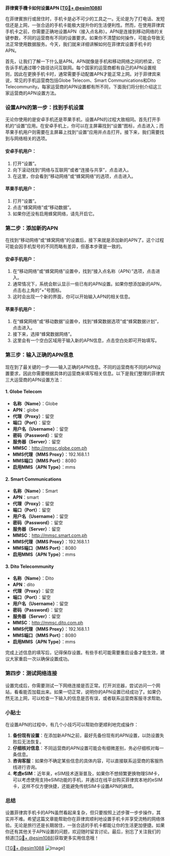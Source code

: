 **菲律賓手機卡如何设置APN [[TG💪+ @esim1088](https://t.me/s/esim1088)]**

在菲律賓旅行或居住时，手机卡是必不可少的工具之一。无论是为了打电话、发短信还是上网，一张合适的手机卡能极大提升你的生活便利性。然而，在使用菲律宾手机卡之前，你需要正确地设置APN（接入点名称）。APN是连接到移动网络的关键参数，不同的运营商有不同的设置要求。如果你不清楚如何操作，可能会导致无法正常使用数据服务。今天，我们就来详细讲解如何在菲律宾设置手机卡的APN。

首先，让我们了解一下什么是APN。APN就像是手机和移动网络之间的桥梁，它告诉手机通过哪个路径访问互联网。每个国家的运营商都有自己的APN设置规则，因此在更换手机卡时，通常需要手动配置APN才能正常上网。对于菲律宾来说，常见的手机运营商包括Globe Telecom、Smart Communications和Dito Telecommunity。每家运营商的APN设置都有所不同，下面我们将分别介绍这三家运营商的APN设置方法。

### 设置APN的第一步：找到手机设置

无论你使用的是安卓手机还是苹果手机，设置APN的过程大致相同。首先打开手机的“设置”应用。在安卓手机上，你可以在主屏幕找到“设置”图标，点击进入；而苹果手机用户则需要在主屏幕上找到“设置”应用并点击打开。接下来，我们需要找到与网络相关的选项。

#### 安卓手机用户：
1. 打开“设置”。
2. 向下滚动找到“网络与互联网”或者“连接与共享”，点击进入。
3. 在这里，你会看到“移动网络”或“蜂窝网络”的选项，点击进入。

#### 苹果手机用户：
1. 打开“设置”。
2. 点击“蜂窝网络”或“移动数据”。
3. 如果你还没有启用蜂窝网络，请先开启它。

### 第二步：添加新的APN

在找到“移动网络”或“蜂窝网络”的设置后，接下来就是添加新的APN了。这个过程可能会因手机型号的不同而略有差异，但基本步骤是一致的。

#### 安卓手机用户：
1. 在“移动网络”或“蜂窝网络”设置中，找到“接入点名称（APN）”选项，点击进入。
2. 通常情况下，系统会默认显示一些已有的APN设置。如果你想添加新的APN，点击右上角的“+”号图标。
3. 这时会出现一个新的界面，你可以开始输入APN的相关信息。

#### 苹果手机用户：
1. 在“蜂窝网络”或“移动数据”设置中，找到“蜂窝数据选项”或“蜂窝数据计划”，点击进入。
2. 接下来，选择“蜂窝数据网络”。
3. 这里会有一个空白区域用于输入新的APN信息，点击空白处即可开始填写。

### 第三步：输入正确的APN信息

现在到了最关键的一步——输入正确的APN信息。不同的运营商有不同的APN设置要求，因此你需要根据具体的运营商来填写相关信息。以下是我们整理的菲律宾三大运营商的APN设置方法：

#### 1. Globe Telecom
- **名称（Name）**：Globe
- **APN**：globe
- **代理（Proxy）**：留空
- **端口（Port）**：留空
- **用户名（Username）**：留空
- **密码（Password）**：留空
- **服务器（Server）**：留空
- **MMSC**：http://mmsc.globe.com.ph
- **MMS代理（MMS Proxy）**：192.168.1.1
- **MMS端口（MMS Port）**：8080
- **启用MMS（APN Type）**：mms

#### 2. Smart Communications
- **名称（Name）**：Smart
- **APN**：smart
- **代理（Proxy）**：留空
- **端口（Port）**：留空
- **用户名（Username）**：留空
- **密码（Password）**：留空
- **服务器（Server）**：留空
- **MMSC**：http://mmsc.smart.com.ph
- **MMS代理（MMS Proxy）**：192.168.1.1
- **MMS端口（MMS Port）**：8080
- **启用MMS（APN Type）**：mms

#### 3. Dito Telecommunity
- **名称（Name）**：Dito
- **APN**：dito
- **代理（Proxy）**：留空
- **端口（Port）**：留空
- **用户名（Username）**：留空
- **密码（Password）**：留空
- **服务器（Server）**：留空
- **MMSC**：http://mmsc.dito.com.ph
- **MMS代理（MMS Proxy）**：192.168.1.1
- **MMS端口（MMS Port）**：8080
- **启用MMS（APN Type）**：mms

完成上述信息的填写后，记得保存设置。有些手机可能需要重启设备才能生效，建议大家重启一次以确保设置成功。

### 第四步：测试网络连接

设置完成后，你需要测试一下网络连接是否正常。打开浏览器，尝试访问一个网站，看看能否加载出来。如果一切正常，说明你的APN设置已经成功了。如果仍然无法上网，可以检查一下输入的信息是否有误，或者联系运营商客服寻求帮助。

### 小贴士

在设置APN的过程中，有几个小技巧可以帮助你更顺利地完成操作：

1. **备份现有设置**：在添加新APN之前，最好先备份现有的APN设置，以防设置失败后无法恢复。
2. **仔细核对信息**：不同运营商的APN设置可能会有细微差别，务必仔细核对每一条信息。
3. **咨询客服**：如果你不确定某些信息的具体内容，可以直接联系运营商的客服热线进行咨询。
4. **考虑eSIM**：近年来，eSIM技术逐渐普及，如果你不想频繁更换物理SIM卡，可以考虑使用支持eSIM功能的手机，并通过在线平台购买菲律宾本地的eSIM卡，这样不仅方便快捷，还能避免传统SIM卡设置APN的麻烦。

### 总结

设置菲律宾手机卡的APN虽然看起来复杂，但只要按照上述步骤一步步操作，其实并不难。希望这篇文章能帮助你在菲律宾顺利地设置手机卡并享受流畅的网络体验。无论是旅行还是长期居住，一张合适的手机卡都能让你的生活更加便捷。如果你还有其他关于APN设置的问题，欢迎随时留言讨论。最后，别忘了关注我们的频道[[TG💪+ @esim1088](https://t.me/s/esim1088)]获取更多实用信息哦！

[[TG💪+ @esim1088](https://t.me/s/esim1088) ![Image](https://i.postimg.cc/4NQfJmqS/Snipaste-2025-05-13-00-14-12.png)]